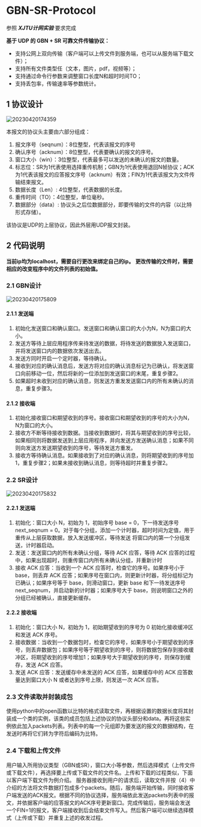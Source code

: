 # GBN-SR-Protocol

参照 ***XJTU计网实验*** 要求完成

**基于 UDP 的 GBN + SR 可靠文件传输协议：**

- 支持公网上双向传输（客户端可以上传文件到服务端，也可以从服务端下载文件）；
- 支持所有文件类型任（文本，图片，pdf，视频等）；
- 支持通过命令行参数来调整窗口长度N和超时时间TO；
- 支持丢包率，传输速率等参数统计。

## 1 协议设计

![20230420174359](https://cdn.jsdelivr.net/gh/Li-Jinsong/PicGo/20230420174359.png)

本报文的协议头主要由六部分组成：

1. 报文序号（seqnum）：8位整型，代表该报文的序号
2. 确认序号（acknum）：8位整型，代表要确认的报文的序号。
3. 窗口大小（win）：3位整型，代表最多可以发送的未确认的报文的数量。
4. 标志位：SR为1代表使用选择重传机制；GBN为1代表使用退回N帧协议；ACK为1代表该报文的应答报文序号（acknum）有效；FIN为1代表该报文为文件传输结束报文。
5. 数据长度（Len）: 4位整型，代表数据的长度。
6. 重传时间（TO）：4位整型，单位毫秒。
7. 数据部分（data）: 协议头之后位数据部分，即要传输的文件的内容（以比特形式存储）。

该协议是UDP的上层协议，因此外层用UDP报文封装。

## 2 代码说明

**当前ip均为localhost，需要自行更改来绑定自己的ip。**
**更改传输的文件时，需要相应的改变程序中的文件列表的初始值。**

### 2.1 GBN设计

![20230420175809](https://cdn.jsdelivr.net/gh/Li-Jinsong/PicGo/20230420175809.png)

#### 2.1.1 发送端

1. 初始化发送窗口和确认窗口。发送窗口和确认窗口的大小为N，N为窗口的大小。
2. 发送方等待上层应用程序传来待发送的数据，将待发送的数据放入发送窗口，并将发送窗口内的数据依次发送出去。
3. 发送方同时开启一个定时器，等待确认。
4. 接收到对应的确认消息后，发送方将对应的确认消息标记为已确认，将发送窗口向前移动一位，然后将新的一位添加到发送窗口的末尾，重复步骤2。
5. 如果超时未收到对应的确认消息，则发送方重发发送窗口内的所有未确认的消息，重复步骤3。

#### 2.1.2 接收端

1. 初始化接收窗口和期望收到的序号。接收窗口和期望收到的序号的大小为N，N为窗口的大小。
2. 接收方不断等待接收到数据。当接收到数据时，将其与期望收到的序号比较，如果相同则将数据发送到上层应用程序，并向发送方发送确认消息；如果不同则向发送方发送期望收到的序号，等待发送方重发。
3. 接收方等待确认消息。如果接收到了对应的确认消息，则将期望收到的序号加1，重复步骤2；如果未接收到确认消息，则等待超时并重复步骤2。

### 2.2 SR设计

![20230420175832](https://cdn.jsdelivr.net/gh/Li-Jinsong/PicGo/20230420175832.png)

#### 2.2.1 发送端

1. 初始化：窗口大小 N，初始为 1，初始序号 base = 0，下一待发送序号 next_seqnum = 0。对于每个分组，添加一个计时器，超时时间为定值，用于重传从上层获取数据，放入发送缓冲区，等待发送
将窗口内的第一个分组发送，计时器启动。
2. 发送：发送窗口内的所有未确认分组，等待 ACK 应答，等待 ACK 应答的过程中，如果出现超时，则重传窗口内所有未确认分组，并重新计时
3. 接收 ACK 应答：当收到一个 ACK 应答时，检查它的序号。如果序号小于 base，则丢弃 ACK 应答；如果序号在窗口内，则更新计时器，将分组标记为已确认；如果序号等于 base，则滑动窗口，更新 base 和下一待发送序号 next_seqnum，并启动新的计时器；如果序号大于 base，则说明窗口之外的分组已经被确认，直接更新缓存。

#### 2.2.2 接收端

1. 初始化：窗口大小 N，初始为 1，初始期望收到的序号为 0
初始化接收缓冲区和发送 ACK 序号。
2. 接收数据：当收到一个数据包时，检查它的序号，如果序号小于期望收到的序号，则丢弃数据包；如果序号等于期望收到的序号，则将数据包保存到接收缓冲区，将期望收到的序号增加1；如果序号大于期望收到的序号，则保存到缓存，发送 ACK 应答。
3. 发送 ACK 应答：发送缓存中未发送的 ACK 应答，如果缓存中的 ACK 应答数量达到窗口大小 N 或者达到序号上限，则发送一次 ACK 应答。

### 2.3 文件读取并封装成包

使用python中的open函数以比特的格式读取文件，再根据设置的数据长度将其封装成一个类的实例，该类的成员包括上述协议的协议头部分和data。再将这些实例依此加入packets列表。列表中的每一个元组即为要发送的报文的数据结构，在发送时再将它们转为字符后编码为比特。

### 2.4 下载和上传文件

用户输入所用协议类型（GBN或SR），窗口大小等参数，然后选择模式（上传文件或下载文件），再选择要上传或下载文件的文件名。上传和下载的过程类似，下面以客户端下载文件为例介绍。
服务器接收到用户的请求后，读取文件并按（4）中介绍的方法将文件数据打包成多个packets。随后，服务端开始传输，同时接收客户端发送的ACK报文。根据不同的协议选择，服务端依此发送packets列表中的报文，并依据客户端的应答报文的ACK序号更新窗口。完成传输后，服务端会发送一个FIN=1的报文，客户端接收到后会结束文件写入。然后客户端可以继续选择模式（上传或下载）并重复上述的收发过程。
